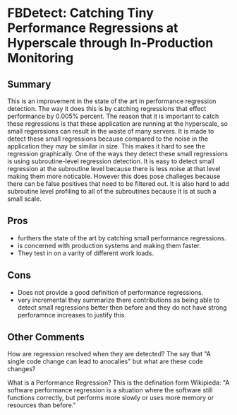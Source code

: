 # FBDetect: Catching Tiny Performance Regressions at Hyperscale through In-Production Monitoring
## Summary
This is an improvement in the state of the art in performance regression detection.
The way it does this is by catching regressions that effect performance by 0.005% percent.
The reason that it is important to catch these regressions is that these application are running at the hyperscale, so small regerssions can result in the waste of many servers.
It is made to detect these small regressions because compared to the noise in the application they may be similar in size.
This makes it hard to see the regression graphically.
One of the ways they detect these small regressions is using subroutine-level regression detection.
It is easy to detect small regression at the subroutine level because there is less noise at that level making them more noticable.
However this does pose challeges because there can be false positives that need to be filtered out.
It is also hard to add subroutine level profiling to all of the subroutines because it is at such a small scale.


## Pros
- furthers the state of the art by catching small performance regressions.
- is concerned with production systems and making them faster.
- They test in on a varity of different work loads.

## Cons
- Does not provide a good definition of performance regressions.
- very incremental they summarize there contributions as being able to detect small regressions better then before and they do not have strong perforamnce increases to justify this.

## Other Comments
How are regression resolved when they are detected?
The say that "A single code change can lead to anocalies" but what are these code changes?

What is a Performance Regression?
This is the defination form Wikipieda:
"A software performance regression is a situation where the software still functions correctly, but performs more slowly or uses more memory or resources than before."

